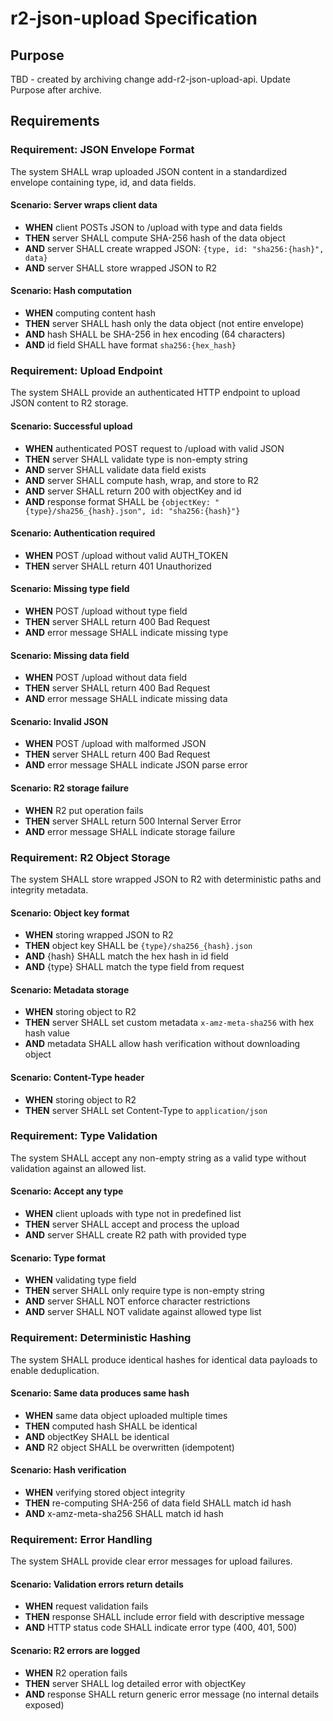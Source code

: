 # r2-json-upload Specification

## Purpose
TBD - created by archiving change add-r2-json-upload-api. Update Purpose after archive.
## Requirements
### Requirement: JSON Envelope Format

The system SHALL wrap uploaded JSON content in a standardized envelope containing type, id, and data fields.

#### Scenario: Server wraps client data

- **WHEN** client POSTs JSON to /upload with type and data fields
- **THEN** server SHALL compute SHA-256 hash of the data object
- **AND** server SHALL create wrapped JSON: `{type, id: "sha256:{hash}", data}`
- **AND** server SHALL store wrapped JSON to R2

#### Scenario: Hash computation

- **WHEN** computing content hash
- **THEN** server SHALL hash only the data object (not entire envelope)
- **AND** hash SHALL be SHA-256 in hex encoding (64 characters)
- **AND** id field SHALL have format `sha256:{hex_hash}`

### Requirement: Upload Endpoint

The system SHALL provide an authenticated HTTP endpoint to upload JSON content to R2 storage.

#### Scenario: Successful upload

- **WHEN** authenticated POST request to /upload with valid JSON
- **THEN** server SHALL validate type is non-empty string
- **AND** server SHALL validate data field exists
- **AND** server SHALL compute hash, wrap, and store to R2
- **AND** server SHALL return 200 with objectKey and id
- **AND** response format SHALL be `{objectKey: "{type}/sha256_{hash}.json", id: "sha256:{hash}"}`

#### Scenario: Authentication required

- **WHEN** POST /upload without valid AUTH_TOKEN
- **THEN** server SHALL return 401 Unauthorized

#### Scenario: Missing type field

- **WHEN** POST /upload without type field
- **THEN** server SHALL return 400 Bad Request
- **AND** error message SHALL indicate missing type

#### Scenario: Missing data field

- **WHEN** POST /upload without data field
- **THEN** server SHALL return 400 Bad Request
- **AND** error message SHALL indicate missing data

#### Scenario: Invalid JSON

- **WHEN** POST /upload with malformed JSON
- **THEN** server SHALL return 400 Bad Request
- **AND** error message SHALL indicate JSON parse error

#### Scenario: R2 storage failure

- **WHEN** R2 put operation fails
- **THEN** server SHALL return 500 Internal Server Error
- **AND** error message SHALL indicate storage failure

### Requirement: R2 Object Storage

The system SHALL store wrapped JSON to R2 with deterministic paths and integrity metadata.

#### Scenario: Object key format

- **WHEN** storing wrapped JSON to R2
- **THEN** object key SHALL be `{type}/sha256_{hash}.json`
- **AND** {hash} SHALL match the hex hash in id field
- **AND** {type} SHALL match the type field from request

#### Scenario: Metadata storage

- **WHEN** storing object to R2
- **THEN** server SHALL set custom metadata `x-amz-meta-sha256` with hex hash value
- **AND** metadata SHALL allow hash verification without downloading object

#### Scenario: Content-Type header

- **WHEN** storing object to R2
- **THEN** server SHALL set Content-Type to `application/json`

### Requirement: Type Validation

The system SHALL accept any non-empty string as a valid type without validation against an allowed list.

#### Scenario: Accept any type

- **WHEN** client uploads with type not in predefined list
- **THEN** server SHALL accept and process the upload
- **AND** server SHALL create R2 path with provided type

#### Scenario: Type format

- **WHEN** validating type field
- **THEN** server SHALL only require type is non-empty string
- **AND** server SHALL NOT enforce character restrictions
- **AND** server SHALL NOT validate against allowed type list

### Requirement: Deterministic Hashing

The system SHALL produce identical hashes for identical data payloads to enable deduplication.

#### Scenario: Same data produces same hash

- **WHEN** same data object uploaded multiple times
- **THEN** computed hash SHALL be identical
- **AND** objectKey SHALL be identical
- **AND** R2 object SHALL be overwritten (idempotent)

#### Scenario: Hash verification

- **WHEN** verifying stored object integrity
- **THEN** re-computing SHA-256 of data field SHALL match id hash
- **AND** x-amz-meta-sha256 SHALL match id hash

### Requirement: Error Handling

The system SHALL provide clear error messages for upload failures.

#### Scenario: Validation errors return details

- **WHEN** request validation fails
- **THEN** response SHALL include error field with descriptive message
- **AND** HTTP status code SHALL indicate error type (400, 401, 500)

#### Scenario: R2 errors are logged

- **WHEN** R2 operation fails
- **THEN** server SHALL log detailed error with objectKey
- **AND** response SHALL return generic error message (no internal details exposed)

